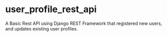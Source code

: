 # user_profile_rest_api

A Basic Rest API using Django REST Framework that registered new users, and updates existing user profiles.
